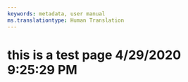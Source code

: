 ```yaml
---
keywords: metadata, user manual
ms.translationtype: Human Translation
---
```

# this is a test page 4/29/2020 9:25:29 PM
